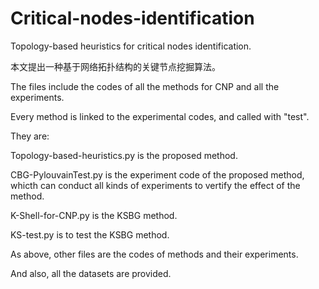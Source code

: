 # Critical-nodes-identification

Topology-based heuristics for critical nodes identification.

本文提出一种基于网络拓扑结构的关键节点挖掘算法。

The files include the codes of all the methods for CNP and all the experiments.

Every method is linked to the experimental codes, and called with "test".

They are:

Topology-based-heuristics.py  is the proposed method.

CBG-PylouvainTest.py is the experiment code of  the proposed method, whicth can conduct all kinds of experiments to vertify the effect of the method.

K-Shell-for-CNP.py   is the KSBG method.

KS-test.py is to test the KSBG method.

As above, other files are the codes of methods and their experiments.

And also, all the datasets are provided.
